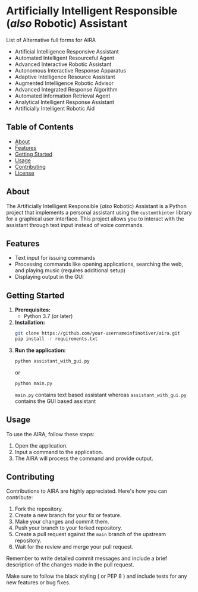 # Artificially Intelligent Responsible (_also_ Robotic) Assistant
List of Alternative full forms for AIRA

- Artificial Intelligence Responsive Assistant
- Automated Intelligent Resourceful Agent
- Advanced Interactive Robotic Assistant
- Autonomous Interactive Response Apparatus
- Adaptive Intelligence Resource Assistant
- Augmented Intelligence Robotic Advisor
- Advanced Integrated Response Algorithm
- Automated Information Retrieval Agent
- Analytical Intelligent Response Assistant
- Artificially Intelligent Robotic Aid
## Table of Contents
- [About](#about)
- [Features](#features)
- [Getting Started](#getting-started)
- [Usage](#usage)
- [Contributing](#contributing)
- [License](#license)

## About <a name="about"></a>
The Artificially Intelligent Responsible (_also_ Robotic) Assistant is a Python project that implements a personal assistant using the `customtkinter` library for a graphical user interface. This project allows you to interact with the assistant through text input instead of voice commands.

## Features <a name="features"></a>
- Text input for issuing commands
- Processing commands like opening applications, searching the web, and playing music (requires additional setup)
- Displaying output in the GUI

## Getting Started <a name="getting-started"></a>

1. **Prerequisites:**
   - Python 3.7 (or later)
2. **Installation:**
   ```bash
   git clone https://github.com/your-usernameinfinotiver/aira.git
   pip install -r requirements.txt
   ```
3. **Run the application:**
   ```bash
   python assistant_with_gui.py
   ```
   or
   ```bash
   python main.py
   ```
   `main.py` contains text based assistant whereas
   `assistant_with_gui.py` contains the GUI based assistant 

## Usage <a name="usage"></a>

To use the AIRA, follow these steps:

1. Open the application.
2. Input a command to the application.
3. The AIRA will process the command and provide output.

## Contributing <a name="contributing"></a>

Contributions to AIRA are highly appreciated. Here's how you can contribute:

1. Fork the repository.
2. Create a new branch for your fix or feature.
3. Make your changes and commit them.
4. Push your branch to your forked repository.
5. Create a pull request against the `main` branch of the upstream repository.
6. Wait for the review and merge your pull request.

Remember to write detailed commit messages and include a brief description of the changes made in the pull request.

Make sure to follow the black styling ( or PEP 8 ) and include tests for any new features or bug fixes.

